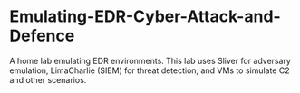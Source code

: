 # Emulating-EDR-Cyber-Attack-and-Defence
A home lab emulating EDR environments. This lab uses Sliver for adversary emulation, LimaCharlie (SIEM) for threat detection, and VMs to simulate C2 and other scenarios.
